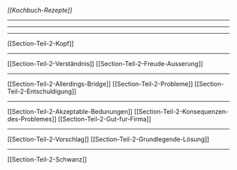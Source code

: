 *[[Kochbuch-Rezepte]]*

---
---
---

[[Section-Teil-2-Kopf]]

---
[[Section-Teil-2-Verständnis]]
[[Section-Teil-2-Freude-Ausserung]]

---
[[Section-Teil-2-Allerdings-Bridge]]
[[Section-Teil-2-Probleme]]
[[Section-Teil-2-Entschuldigung]]

---
[[Section-Teil-2-Akzeptable-Bedunungen]]
[[Section-Teil-2-Konsequenzen-des-Problemes]]
[[Section-Teil-2-Gut-fur-Firma]]

---
[[Section-Teil-2-Vorschlag]]
[[Section-Teil-2-Grundlegende-Lösung]]

---
[[Section-Teil-2-Schwanz]]

